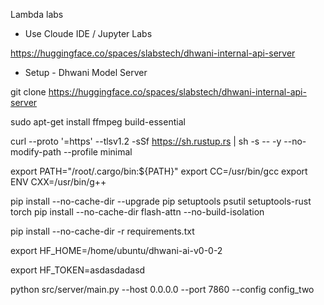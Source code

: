 Lambda labs

- Use Cloude IDE / Jupyter Labs

https://huggingface.co/spaces/slabstech/dhwani-internal-api-server


- Setup - Dhwani Model Server

git clone https://huggingface.co/spaces/slabstech/dhwani-internal-api-server


sudo apt-get install ffmpeg build-essential

curl --proto '=https' --tlsv1.2 -sSf https://sh.rustup.rs | sh -s -- -y --no-modify-path --profile minimal 

export PATH="/root/.cargo/bin:${PATH}"
export CC=/usr/bin/gcc
export ENV CXX=/usr/bin/g++

pip install --no-cache-dir --upgrade pip setuptools psutil setuptools-rust torch
pip install --no-cache-dir flash-attn  --no-build-isolation 

pip install --no-cache-dir -r requirements.txt

export HF_HOME=/home/ubuntu/dhwani-ai-v0-0-2

export HF_TOKEN=asdasdadasd

python src/server/main.py --host 0.0.0.0 --port 7860 --config config_two